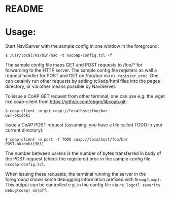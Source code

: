 # README #

# Usage:
Start NaviServer with the sample config in one window in the foreground:

````
$ /usr/local/ns/bin/nsd -t nscoap-config.tcl -f
````

The sample config file maps GET and POST requests to /foo/* for
forwarding to the HTTP server. The sample config file registers as
well a request handler for POST and GET on /foo/bar via
`ns_register_proc`. One can cetainly run other requests by adding
tcl/adp/html files into the pages directory, or via other means
possible by NaviServer.

To issue a CoAP GET request from other terminal, one can use e.g. the
wget like coap-client from https://github.com/obgm/libcoap.git:

````
$ coap-client -m get coap://localhost/foo/bar
GET-okidoki
````

Issue a CoAP POST request (assuming, you have
a file called TODO in your current directory):

````
$ coap-client -m post -f TODO coap://localhost/foo/bar
POST-okidoki(961)
````

The number between parens is the number of bytes transferred in
body of the POST request (check the registered proc in the
sample config file `nscoap-config.tcl`.

When issuing these requests, the terminal running the server in the
foreground shows some debugging information prefixed with
`Debug(coap)`.  This output can be controlled e.g. in the config file
via `ns_logctl severity Debug(coap) on|off`.
